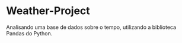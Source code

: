 # Weather-Project
Analisando uma base de dados sobre o tempo, utilizando a biblioteca Pandas do Python.

